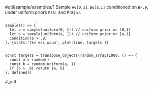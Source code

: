 #util/sample/examples/1 Sample `A∈[0,1]`, `B∈[a,1]` conditioned on `B>.9`, under uniform priors `P(A)` and `P(B|a)`.
```js:js_input

sample(() => {
  let a = sample(uniform(0, 1)) // uniform prior on [0,1]
  let b = sample(uniform(a, 1)) // uniform prior on [a,1]
  condition(b > .9)
}, {stats:'tks ess wsum', plot:true, targets })

```
```js:js_removed

const targets = transpose_objects(random_array(1000, () => {
  const a = random()
  const b = random_uniform(a, 1)
  if (b > .9) return {a, b}
}, defined))

```
#_util